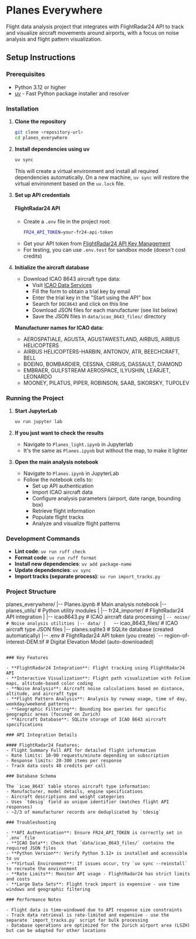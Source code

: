 # Planes Everywhere

Flight data analysis project that integrates with FlightRadar24 API to track and visualize aircraft movements around airports, with a focus on noise analysis and flight pattern visualization.

## Setup Instructions

### Prerequisites

- Python 3.12 or higher
- [uv](https://docs.astral.sh/uv/) - Fast Python package installer and resolver

### Installation

1. **Clone the repository**
   ```bash
   git clone <repository-url>
   cd planes_everywhere
   ```

2. **Install dependencies using uv**
   ```bash
   uv sync
   ```
   This will create a virtual environment and install all required dependencies automatically. On a new machine, `uv sync` will restore the virtual environment based on the `uv.lock` file.

3. **Set up API credentials**

   #### FlightRadar24 API
   - Create a `.env` file in the project root:
     ```bash
     FR24_API_TOKEN=your-fr24-api-token
     ```
   - Get your API token from [FlightRadar24 API Key Management](https://fr24api.flightradar24.com/key-management)
   - For testing, you can use `.env.test` for sandbox mode (doesn't cost credits)

4. **Initialize the aircraft database**
   - Download ICAO 8643 aircraft type data:
     - Visit [ICAO Data Services](https://applications.icao.int/dataservices/default.aspx)
     - Fill the form to obtain a trial key by email
     - Enter the trial key in the "Start using the API" box
     - Search for `DOC8643` and click on this line
     - Download JSON files for each manufacturer (see list below)
     - Save the JSON files in `data/icao_8643_files/` directory

   **Manufacturer names for ICAO data:**
   - AEROSPATIALE, AGUSTA, AGUSTAWESTLAND, AIRBUS, AIRBUS HELICOPTERS
   - AIRBUS HELICOPTERS-HARBIN, ANTONOV, ATR, BEECHCRAFT, BELL
   - BOEING, BOMBARDIER, CESSNA, CIRRUS, DASSAULT, DIAMOND
   - EMBRAER, GULFSTREAM AEROSPACE, ILYUSHIN, LEARJET, LEONARDO
   - MOONEY, PILATUS, PIPER, ROBINSON, SAAB, SIKORSKY, TUPOLEV

### Running the Project

1. **Start JupyterLab**
   ```bash
   uv run jupyter lab
   ```

2. **If you just want to check the results**

   - Navigate to `Planes_light.ipynb` in Jupyterlab
   - It's the same as `Planes.ipynb` but without the map, to make it lighter   

3. **Open the main analysis notebook**
   - Navigate to `Planes.ipynb` in JupyterLab
   - Follow the notebook cells to:
     - Set up API authentication
     - Import ICAO aircraft data
     - Configure analysis parameters (airport, date range, bounding box)
     - Retrieve flight information
     - Populate flight tracks
     - Analyze and visualize flight patterns

### Development Commands

- **Lint code**: `uv run ruff check`
- **Format code**: `uv run ruff format`
- **Install new dependencies**: `uv add package-name`
- **Update dependencies**: `uv sync`
- **Import tracks (separate process)**: `uv run import_tracks.py`

### Project Structure

planes_everywhere/
|-- Planes.ipynb              # Main analysis notebook
|-- planes_utils/             # Python utility modules
|   |-- fr24_importer/        # FlightRadar24 API integration
|   |-- icao8643.py           # ICAO aircraft data processing
|   `-- noise/                # Noise analysis utilities
|-- data/
|   `-- icao_8643_files/      # ICAO aircraft type JSON files
|-- planes.sqlite3            # SQLite database (created automatically)
|-- .env                      # FlightRadar24 API token (you create)
`-- region-of-interest-DEM.tif # Digital Elevation Model (auto-downloaded)
```

### Key Features

- **FlightRadar24 Integration**: Flight tracking using FlightRadar24 API
- **Interactive Visualization**: Flight path visualization with Folium maps, altitude-based color coding
- **Noise Analysis**: Aircraft noise calculations based on distance, altitude, and aircraft type
- **Flight Pattern Analysis**: Analysis by runway usage, time of day, weekday/weekend patterns
- **Geographic Filtering**: Bounding box queries for specific geographic areas (focused on Zurich)
- **Aircraft Database**: SQLite storage of ICAO 8643 aircraft specifications

### API Integration Details

#### FlightRadar24 Features:
- Flight Summary Full API for detailed flight information
- Rate limits: 10-90 requests/minute depending on subscription
- Response limits: 20-300 items per response
- Track data costs 40 credits per call

### Database Schema

The `icao_8643` table stores aircraft type information:
- Manufacturer, model details, engine specifications
- Aircraft descriptions and weight categories
- Uses `tdesig` field as unique identifier (matches flight API responses)
- ~2/3 of manufacturer records are deduplicated by `tdesig`

### Troubleshooting

- **API Authentication**: Ensure FR24_API_TOKEN is correctly set in `.env` file
- **ICAO Data**: Check that `data/icao_8643_files/` contains the required JSON files
- **Python Version**: Verify Python 3.12+ is installed and accessible to uv
- **Virtual Environment**: If issues occur, try `uv sync --reinstall` to recreate the environment
- **Rate Limits**: Monitor API usage - FlightRadar24 has strict limits and costs
- **Large Data Sets**: Flight track import is expensive - use time windows and geographic filtering

### Performance Notes

- Flight data is time-windowed due to API response size constraints
- Track data retrieval is rate-limited and expensive - use the separate `import_tracks.py` script for bulk processing
- Database operations are optimized for the Zurich airport area (LSZH) but can be adapted for other locations